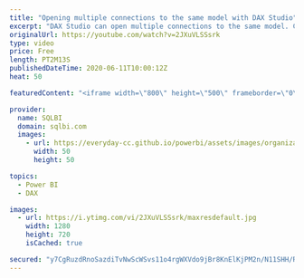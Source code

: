 ```yaml
---
title: "Opening multiple connections to the same model with DAX Studio"
excerpt: "DAX Studio can open multiple connections to the same model. CTRL+SHIFT+N is the shortcut, but you can discover and customize other shortcuts in the options. How to learn DAX: https://www.sqlbi.com/guides/dax/ DAX Studio: https://daxstudio.org/"
originalUrl: https://youtube.com/watch?v=2JXuVLSSsrk
type: video
price: Free
length: PT2M13S
publishedDateTime: 2020-06-11T10:00:12Z
heat: 50

featuredContent: "<iframe width=\"800\" height=\"500\" frameborder=\"0\" src=\"https://www.youtube.com/embed/2JXuVLSSsrk\" allow=\"accelerometer; autoplay; encrypted-media; gyroscope; picture-in-picture\" allowfullscreen></iframe>"

provider:
  name: SQLBI
  domain: sqlbi.com
  images:
    - url: https://everyday-cc.github.io/powerbi/assets/images/organizations/sqlbi.com-50x50.jpg
      width: 50
      height: 50

topics:
  - Power BI
  - DAX

images:
  - url: https://i.ytimg.com/vi/2JXuVLSSsrk/maxresdefault.jpg
    width: 1280
    height: 720
    isCached: true

secured: "y7CgRuzdRnoSazdiTvNwScWSvs11o4rgWXVdo9jBr8KnElKjPM2n/N11SHH/RcpsfQUx96sUGjqMz+r22EbO7tqvkY1S2VcofWU4Qf9io9hdvcX6HqIBh9OgX26gTo/EKBJiL4czEIkgJP8wL8KdclWI7b5L+sLTiWAuUt4sFj8fhQxocMmcpI6MGo4ChusJ9uSbs+2kBXU/uzYW7/yWtE4lB26We0RRLvff/L7SvlmVY7g3vlz7NI1MAybsotU6vVT0jjhyVlmB7qAK6vd5yDQmfaagX4ld/LqOWdrDaNv+0ZAA/fMg7tg1p0ZHJWl8Cn/NExb/VARTk/BaXg1aOgxxS41IvJjdFTVSeDAY+0/UkMT0+Ubc8Jj833F8J/lE4lIS7eopbvBOcwBNvXcSN4wglJYfNAlrPrWmNifzne8=;PVo2oVljudBkqHWx9Lp0oQ=="
---
```


